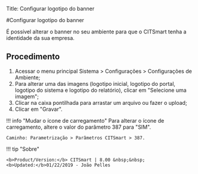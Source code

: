 Title: Configurar logotipo do banner

#Configurar logotipo do banner


É possível alterar o banner no seu ambiente para que o CITSmart tenha a identidade da sua empresa.

Procedimento
-------

1. Acessar o menu principal Sistema > Configurações > Configurações de Ambiente;
2. Para alterar uma das imagens (logotipo inicial, logotipo do portal, logotipo do sistema e logotipo do relatório), clicar em "Selecione uma imagem";
3. Clicar na caixa pontilhada para arrastar um arquivo ou fazer o upload;
4. Clicar em "Gravar".

!!! info "Mudar o ícone de carregamento"
    Para alterar o ícone de carregamento, altere o valor do parâmetro 387 para "SIM".
	
	Caminho: Parametrização > Parâmetros CITSmart > 387.  
	
	
!!! tip "Sobre"

    <b>Product/Version:</b> CITSmart | 8.00 &nbsp;&nbsp;
    <b>Updated:</b>01/22/2019 - João Pelles  
	
